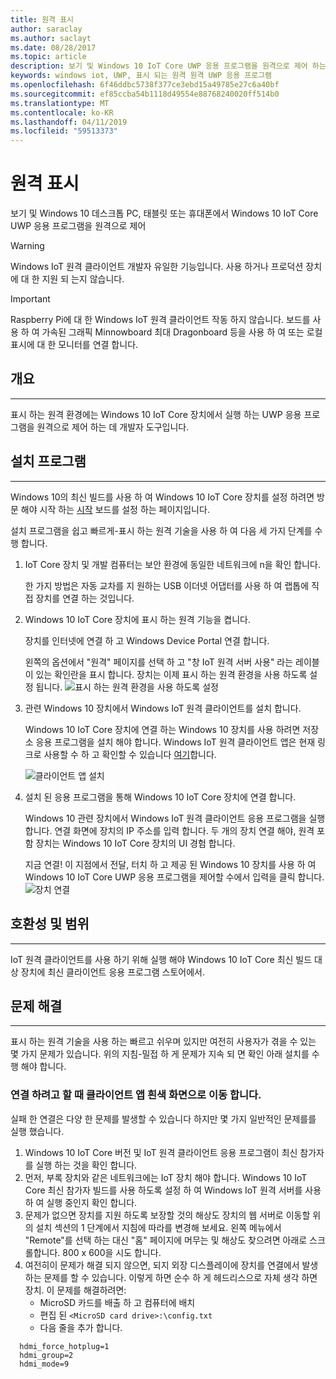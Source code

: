 ```yaml
---
title: 원격 표시
author: saraclay
ms.author: saclayt
ms.date: 08/28/2017
ms.topic: article
description: 보기 및 Windows 10 IoT Core UWP 응용 프로그램을 원격으로 제어 하는 방법에 알아봅니다.
keywords: windows iot, UWP, 표시 되는 원격 원격 UWP 응용 프로그램
ms.openlocfilehash: 6f46ddbc5738f377ce3ebd15a49785e27c6a40bf
ms.sourcegitcommit: ef85ccba54b1118d49554e88768240020ff514b0
ms.translationtype: MT
ms.contentlocale: ko-KR
ms.lasthandoff: 04/11/2019
ms.locfileid: "59513373"
---
```

# <a name="remote-display"></a>원격 표시
보기 및 Windows 10 데스크톱 PC, 태블릿 또는 휴대폰에서 Windows 10 IoT Core UWP 응용 프로그램을 원격으로 제어

> [!WARNING]
> Windows IoT 원격 클라이언트 개발자 유일한 기능입니다. 사용 하거나 프로덕션 장치에 대 한 지원 되 는지 않습니다.

> [!IMPORTANT]
> Raspberry Pi에 대 한 Windows IoT 원격 클라이언트 작동 하지 않습니다. 보드를 사용 하 여 가속된 그래픽 Minnowboard 최대 Dragonboard 등을 사용 하 여 또는 로컬 표시에 대 한 모니터를 연결 합니다.

## <a name="overview"></a>개요
___
표시 하는 원격 환경에는 Windows 10 IoT Core 장치에서 실행 하는 UWP 응용 프로그램을 원격으로 제어 하는 데 개발자 도구입니다.   

## <a name="setup"></a>설치 프로그램
___
Windows 10의 최신 빌드를 사용 하 여 Windows 10 IoT Core 장치를 설정 하려면 방문 해야 시작 하는 [시작](https://developer.microsoft.com/en-us/windows/iot/getstarted) 보드를 설정 하는 페이지입니다.

설치 프로그램을 쉽고 빠르게-표시 하는 원격 기술을 사용 하 여 다음 세 가지 단계를 수행 합니다.

1. IoT Core 장치 및 개발 컴퓨터는 보안 환경에 동일한 네트워크에 n을 확인 합니다.

    한 가지 방법은 자동 교차를 지 원하는 USB 이더넷 어댑터를 사용 하 여 랩톱에 직접 장치를 연결 하는 것입니다.

1. Windows 10 IoT Core 장치에 표시 하는 원격 기능을 켭니다.
  
    장치를 인터넷에 연결 하 고 Windows Device Portal 연결 합니다.
  
    왼쪽의 옵션에서 "원격" 페이지를 선택 하 고 "창 IoT 원격 서버 사용" 라는 레이블이 있는 확인란을 표시 합니다.  장치는 이제 표시 하는 원격 환경을 사용 하도록 설정 됩니다.
    ![표시 하는 원격 환경을 사용 하도록 설정](../media/RemoteDisplay/enable-remote.png)

1. 관련 Windows 10 장치에서 Windows IoT 원격 클라이언트를 설치 합니다.
  
    Windows 10 IoT Core 장치에 연결 하는 Windows 10 장치를 사용 하려면 저장소 응용 프로그램을 설치 해야 합니다.  Windows IoT 원격 클라이언트 앱은 현재 링크로 사용할 수 하 고 확인할 수 있습니다 [여기](https://www.microsoft.com/en-us/store/apps/iot-remote-client/9nblggh5mnxz)합니다.
    
    ![클라이언트 앱 설치](../media/RemoteDisplay/store-app.png)


1. 설치 된 응용 프로그램을 통해 Windows 10 IoT Core 장치에 연결 합니다.
  
    Windows 10 관련 장치에서 Windows IoT 원격 클라이언트 응용 프로그램을 실행 합니다.  연결 화면에 장치의 IP 주소를 입력 합니다. 두 개의 장치 연결 해야, 원격 포함 장치는 Windows 10 IoT Core 장치의 UI 경험 합니다.
    
    지금 연결! 이 지점에서 전달, 터치 하 고 제공 된 Windows 10 장치를 사용 하 여 Windows 10 IoT Core UWP 응용 프로그램을 제어할 수에서 입력을 클릭 합니다.  
    ![장치 연결](../media/RemoteDisplay/connect-device.png)
      

## <a name="compatibility-and-scope"></a>호환성 및 범위
___
IoT 원격 클라이언트를 사용 하기 위해 실행 해야 Windows 10 IoT Core 최신 빌드 대상 장치에 최신 클라이언트 응용 프로그램 스토어에서. 
    
  
## <a name="troubleshooting"></a>문제 해결
___
표시 하는 원격 기술을 사용 하는 빠르고 쉬우며 있지만 여전히 사용자가 겪을 수 있는 몇 가지 문제가 있습니다.  위의 지침-밀접 하 게 문제가 지속 되 면 확인 아래 설치를 수행 해야 합니다.

### <a name="when-i-try-to-connect-the-client-app-goes-to-a-white-screen"></a>연결 하려고 할 때 클라이언트 앱 흰색 화면으로 이동 합니다.
실패 한 연결은 다양 한 문제를 발생할 수 있습니다 하지만 몇 가지 일반적인 문제를를 실행 했습니다.

1. Windows 10 IoT Core 버전 및 IoT 원격 클라이언트 응용 프로그램이 최신 참가자를 실행 하는 것을 확인 합니다.
1. 먼저, 부록 장치와 같은 네트워크에는 IoT 장치 해야 합니다.
    Windows 10 IoT Core 최신 참가자 빌드를 사용 하도록 설정 하 여 Windows IoT 원격 서버를 사용 하 여 실행 중인지 확인 합니다.
1. 문제가 없으면 장치를 지원 하도록 보장할 것의 해상도 장치의 웹 서버로 이동할 위의 설치 섹션의 1 단계에서 지침에 따라를 변경해 보세요.  왼쪽 메뉴에서 "Remote"를 선택 하는 대신 "홈" 페이지에 머무는 및 해상도 찾으려면 아래로 스크롤합니다.  800 x 600을 시도 합니다.
1. 여전히이 문제가 해결 되지 않으면, 되지 외장 디스플레이에 장치를 연결에서 발생 하는 문제를 할 수 있습니다.
    이렇게 하면 순수 하 게 헤드리스으로 자체 생각 하면 장치.  이 문제를 해결하려면:
    * MicroSD 카드를 배출 하 고 컴퓨터에 배치
    * 편집 된 `<MicroSD card drive>:\config.txt`
    * 다음 줄을 추가 합니다.
 
```
  hdmi_force_hotplug=1
  hdmi_group=2
  hdmi_mode=9
```
